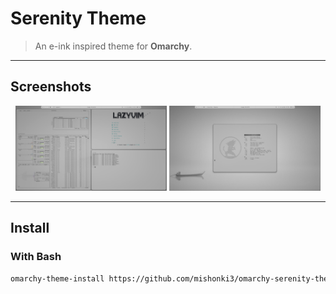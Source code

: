 # Serenity Theme

> An e-ink inspired theme for **Omarchy**.

---

## Screenshots

<p align="center">
  <img src="./preview/preview1.png" alt="Serenity preview 1" width="48%" />
  <img src="./preview/preview2.png" alt="Serenity preview 2" width="48%" />
</p>

---

## Install

### With Bash

```bash
omarchy-theme-install https://github.com/mishonki3/omarchy-serenity-theme.git
